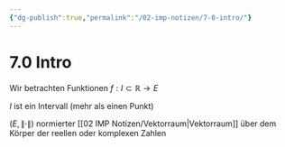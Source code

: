 ```yaml
---
{"dg-publish":true,"permalink":"/02-imp-notizen/7-0-intro/"}
---
```


# 7.0 Intro
Wir betrachten Funktionen $f: I\subset \mathbb{R} \to E$

$I$ ist ein Intervall (mehr als einen Punkt)

$(E, \|\cdot\|)$ normierter [[02 IMP Notizen/Vektorraum\|Vektorraum]] über dem Körper der reellen oder komplexen Zahlen